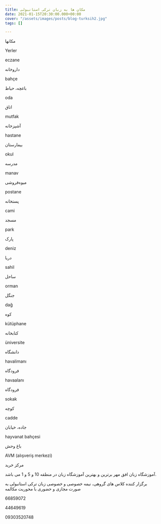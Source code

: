 ```yaml
---
title: مکان ها به زبان ترکی استانبولی
date: 2021-01-15T20:30:00.000+00:00
cover: "/assets/images/posts/blog-turksih2.jpg"
tags: []

---
```

مکانها

Yerler

eczane

داروخانه

bahçe

باغچه، حیاط

oda

اتاق

mutfak

آشپزخانه

hastane

بیمارستان

okul

مدرسه

manav

میوه‌فروشی

postane

پستخانه

cami

مسجد

park

پارک

deniz

دریا

sahil

ساحل

orman

جنگل

dağ

کوه

kütüphane

کتابخانه

üniversite

دانشگاه

havalimanı

فرودگاه

havaalanı

فرودگاه

sokak

کوچه

cadde

جاده، خیابان

hayvanat bahçesi

باغ وحش

AVM (alışveriş merkezi)

مرکز خرید

آموزشگاه زبان افق مهر برترین و بهترین آموزشگاه زبان در منطقه 10 و 5 و 1 می باشد.

برگزار کننده کلاس های گروهی، نیمه خصوصی و خصوصی زبان ترکی استانبولی به صورت مجازی و حضوری با محوریت مکالمه

66859072

44649619

09303520748